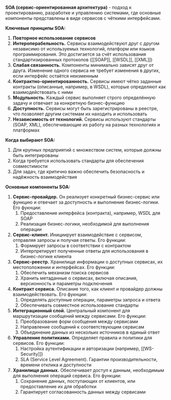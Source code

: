 **SOA (сервис-ориентированная архитектура)** - подход к проектированию, разработке и управлению системами, где основные компоненты представлены в виде сервисов с чёткими интерфейсами.

**Ключевые принципы SOA:**
1) **Повторное использование сервисов**
2) **Интероперабельность.** Сервисы взаимодействуют друг с другом независимо от используемых технологий, платформ или языков программирования. Это достигается за счёт использования стандартизированных протоколов ([[SOAP]], [[WSDL]], [[XML]])
3) **Слабая связанность.** Компоненты минимально зависят друг от друга. Изменение одного сервиса не требует изменения в других, если интерфейс остаётся неизменным
4) **Контрактно-ориентированность.** Сервисы имеют чётко заданные контракты (описанные, например, в WSDL), которые определяют как взаимодействовать с ними
5) **Модульность.** Каждый сервис выполняет строго определённую задачу и отвечает за конкретную бизнес-функцию
6) **Доступность.** Сервисы могут быть зарегистрированы в реестре, что позволяет другим системам их находить и использовать
7) **Независимость от технологий.** Сервисы используют стандарты (SOAP, XML), обеспечивающие их работу на разных технологиях и платформах

**Когда выбирают SOA:**
1) Для крупных предприятий с множеством систем, которые должны быть интегрированы
2) Когда требуется использовать стандарты для обеспечения совместимости
3) Для задач, где критично важно обеспечить безопасность и надёжность взаимодействия

**Основные компоненты SOA:**
1) **Сервис-провайдер.** Он реализует конкретный бизнес-сервис или функцию и отвечает за доступность и выполнение бизнес-логики. Его фукнции:
	1) Предоставление интерфейса (контракта), например, WSDL для SOAP
	2) Реализация бизнес-логики, необходимой для выполнения операции
2) **Сервис-клиент.** Инициирует взаимодействие с сервисом, отправляя запросы и получая ответы. Его функции:
	1) Формирует запросы в соответствии с контрактом
	2) Интерпретирует полученные ответы для использования в бизнес-логике клиента
3) **Сервис-реестр.** Хранилище информации о доступных сервисах, их местоположении и интерфейсах. Его функции:
	1) Обеспечить механизм поиска сервисов
	2) Хранить метаданные о сервисах, включая описания, версионность и параметры подключения
4) **Контракт сервиса.** Описание того, как клиент и провайдер должны взаимодействовать. Его фукнции:
	1) Определять доступные операции, параметры запроса и ответа
	2) Обеспечивать совместное использование стандарты
5) **Интеграционный слой.** Центральный компонент для маршрутизации сообщений между сервисами. Его функции:
	1) Преобразование форм сообщения между сервисами
	2) Направление сообщений к соответствующим сервисам
	3) Объединение данных из нескольих источников в единый ответ
6) **Управление политиками.** Определяет правила и политики для сервисов. Его функции:
	1) Настройка аутентификации и авторизации (например, [[WS-Security]])
	2) SLA (Service Level Agreement). Гарантии производительности, времени отклика и доступности
7) **Хранилище данных.** Обеспечивает доступ к данным, необходимым для выполнения операций сервиса. Его функции:
	1) Сохранение данных, поступающих от клиентов, или предоставление их для обработки
	2) Гарантирует согласованность данных между сервисами
